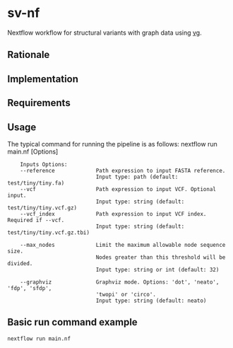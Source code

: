 # sv-nf
 Nextflow workflow for structural variants with graph data using [vg](https://github.com/vgteam/vg).

## Rationale

## Implementation

## Requirements

## Usage
The typical command for running the pipeline is as follows:
        nextflow run main.nf [Options]

        Inputs Options:
        --reference             Path expression to input FASTA reference.
                                Input type: path (default: test/tiny/tiny.fa)
        --vcf                   Path expression to input VCF. Optional input.
                                Input type: string (default: test/tiny/tiny.vcf.gz)
        --vcf_index             Path expression to input VCF index. Required if --vcf.
                                Input type: string (default: test/tiny/tiny.vcf.gz.tbi)

        --max_nodes             Limit the maximum allowable node sequence size.
                                Nodes greater than this threshold will be divided.
                                Input type: string or int (default: 32)

        --graphviz              Graphviz mode. Options: 'dot', 'neato', 'fdp', 'sfdp',
                                'twopi' or 'circo'.
                                Input type: string (default: neato)

## Basic run command example
    nextflow run main.nf